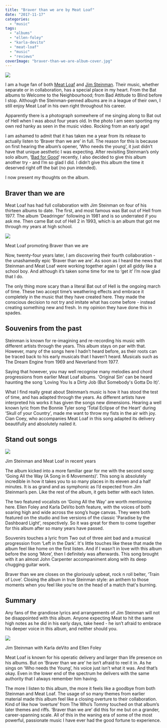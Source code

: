 ```yaml
---
title: "Braver than we are by Meat Loaf"
date: "2017-11-17"
categories: 
  - "music"
tags: 
  - "albums"
  - "ellen-foley"
  - "karla-devito"
  - "meat-loaf"
  - "music"
  - "reviews"
coverImage: "braver-than-we-are-album-cover.jpg"
---
```


[![](images/braver-than-we-are-album-cover-1024x1020.jpg)](https://davidpeach.co.uk/wp-content/uploads/2023/05/braver-than-we-are-album-cover.jpg)

I am a huge fan of both [Meat Loaf](http://meatloaf.net/) and [Jim Steinman](http://www.jimsteinman.com/). Their music, whether separate or in collaboration, has a special place in my heart. From the Bat albums to Welcome to the Neighbourhood; from Bad Attitude to Blind before I stop. Although the Steinman-penned albums are in a league of their own, I still enjoy Meat Loaf in his own right throughout his career.

Apparently there is a photograph somewhere of me singing along to Bat out of Hell when I was about four years old. In the photo I am seen sporting my own red hanky as seen in the music video. Rocking from an early age!

I am ashamed to admit that it has taken me a year from its release to actually listen to ‘Braver than we are’ in full. The reason for this is because on first hearing the album’s opener, ‘Who needs the young’, it just didn’t have that unique aesthetic I was expecting. After revisiting Steinman’s only solo album, ‘[Bad for Good](https://davidpeach.co.uk/2017/11/bad-for-good-by-jim-steinman/)’ recently, I also decided to give this album another try - and I’m so glad I did. I didn’t give this album the time it deserved right off the bat (no pun intended).

I now present my thoughts on the album.

## Braver than we are

Meat Loaf has had full collaboration with Jim Steinman on four of his thirteen albums to date. The first, and most famous was Bat out of Hell from 1977. The album 'Deadringer' following in 1981 and is so underrated if you ask me. Then came Bat out of Hell 2 in 1993, which is an album that got me through my years at high school.

[![](images/meat-loaf-1-1024x566.jpg)](https://davidpeach.co.uk/wp-content/uploads/2023/05/meat-loaf-1.jpg)

Meat Loaf promoting Braver than we are

Now, twenty-four years later, I am discovering their fourth collaboration - the unashamedly epic ‘Braver than we are’. As soon as I heard the news that Steinman and Meat Loaf were working together again I got all giddy like a school boy. And although it’s taken some time for me to ‘get it’ I’m now glad that I do.

The only thing more scary than a literal Bat out of Hell is the ongoing march of time. These two accept time’s weathering effects and embrace it completely in the music that they have created here. They made the conscious decision to not try and imitate what has come before - instead creating something new and fresh. In my opinion they have done this in spades.

## Souvenirs from the past

Steinman is known for re-imagining and re-recording his music with different artists through the years. This album stays on par with that. However, many of the songs here I hadn’t heard before, as their roots can be traced back to his early musicals that I haven’t heard. Musicals such as The Dream Engine from 1969 and Neverland from 1977.

Saying that however, you may well recognise many melodies and chord progressions from earlier Meat Loaf albums. 'Original Sin' can be heard haunting the song 'Loving You Is a Dirty Job (But Somebody's Gotta Do It)'.

What I find really great about Steinman’s music is how it has stood the test of time, and has adapted through the years. As different artists have interpreted his works it has given the songs new dimensions. Hearing a well known lyric from the Bonnie Tyler song ‘Total Eclipse of the Heart’ during ‘Skull of your Country’, made me want to throw my fists in the air with joy. Cian Coey, who accompanies Meat Loaf in this song adapted its delivery beautifully and absolutely nailed it.

## Stand out songs

[![](images/0_Songwriters-Hall-Of-Fame-43rd-Annual-Induction-And-Awards-Show-1024x538.jpg)](https://davidpeach.co.uk/wp-content/uploads/2023/05/0_Songwriters-Hall-Of-Fame-43rd-Annual-Induction-And-Awards-Show.jpg)

Jim Steinman and Meat Loaf in recent years

The album kicked into a more familiar gear for me with the second song: ‘Going All the Way (A Song in 6 Movements)’. This song is absolutely incredible in how it takes you to so many places in its eleven and a half minutes. It is as grand and as symphonic as I’d expected from Jim Steinman’s pen. Like the rest of the album, it gets better with each listen.

The two featured vocalists on ‘Going All the Way' are worth mentioning here. Ellen Foley and Karla DeVito both feature, with the voices of both soaring high and wide across the song’s huge canvas. They were both featured on the studio and live versions of the classic 'Paradise by the Dashboard Light', respectively. So it was great for them to come together for this album after so many years have passed.

Souvenirs touches a lyric from Two out of three aint bad and a musical progression from ‘Left in the Dark’. It's little touches like these that made the album feel like home on the first listen. And if I wasn’t in love with this album before the song ‘More’, then I definitely was afterwards. This song brought with it an almost John Carpenter accompaniment along with its deep chugging guitar work.

Braver than we are closes on the gloriously upbeat, rock n roll belter, ‘Train of Love’. Closing the album in true Steinman style: an anthem to those moments when you feel like you're on the head of a match that's burning.

## Summary

Any fans of the grandiose lyrics and arrangements of Jim Steinman will not be disappointed with this album. Anyone expecting Meat to hit the same high notes as he did in his early days, take heed - he isn’t afraid to embrace his deeper voice in this album, and neither should you.

[![](images/jim-steinman-and-karla-deVito-and-ellen-foley.jpg)](https://davidpeach.co.uk/wp-content/uploads/2023/05/jim-steinman-and-karla-deVito-and-ellen-foley.jpg)

Jim Steinman with Karla deVito and Ellen Foley

Meat Loaf is known for his operatic delivery and larger than life presence on his albums. But on ‘Braver than we are’ he isn’t afraid to reel it in. As he sings on ‘Who needs the Young’, his voice just isn’t what it was. And that’s okay. Even in the lower end of the spectrum he delivers with the same authority that I always remember him having.

The more I listen to this album, the more it feels like a goodbye from both Steinman and Meat Loaf. The usage of so many themes from earlier material made this album feel like a closing overture to their collaboration. Kind of like how ‘overture’ from The Who’s Tommy touched on that album’s later themes and riffs. ‘Braver than we are’ did this for me but on a grander, career-spanning scale. All of this in the waning era of some of the most powerful, passionate music I have ever had the good fortune to experience.

